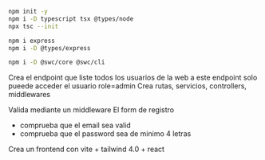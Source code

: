 ```bash
npm init -y
npm i -D typescript tsx @types/node
npx tsc --init

npm i express
npm i -D @types/express

npm i -D @swc/core @swc/cli 
```


Crea el endpoint que liste todos los usuarios de la web a este endpoint solo pueede acceder el usuario role=admin 
Crea rutas, servicios, controllers, middlewares


Valida mediante un middleware
El form de registro
- comprueba que el email sea valid
- comprueba que el password sea de minimo 4 letras


Crea un frontend con vite + tailwind 4.0 + react